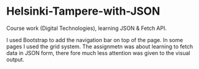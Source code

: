 # Helsinki-Tampere-with-JSON
Course work (Digital Technologies), learning JSON &amp; Fetch API.

I used Bootstrap to add the navigation bar on top of the page. In some pages I used the grid system. The assignmetn was about learning to fetch data in JSON form, there fore much less attention was given to the visual output.
